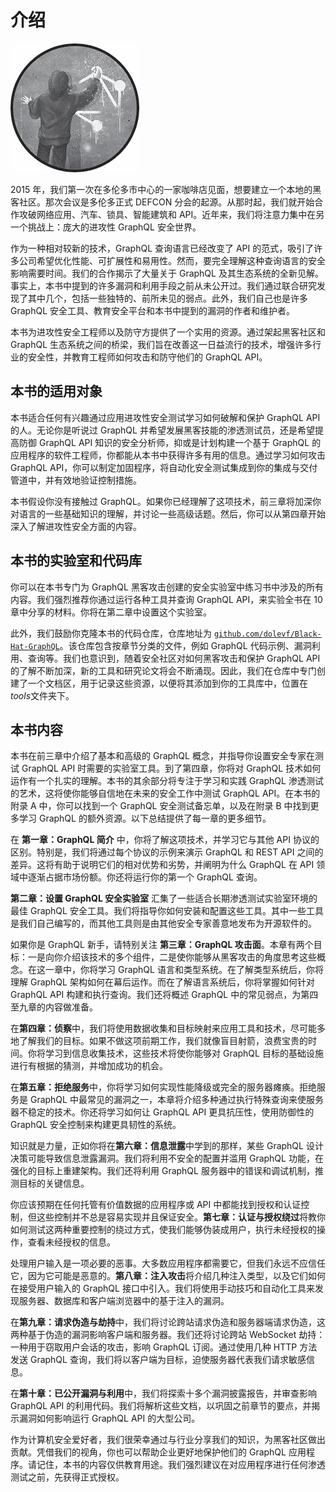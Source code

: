 # 介绍

![](img/chapterart.png)

2015 年，我们第一次在多伦多市中心的一家咖啡店见面，想要建立一个本地的黑客社区。那次会议是多伦多正式 DEFCON 分会的起源。从那时起，我们就开始合作攻破网络应用、汽车、锁具、智能建筑和 API。近年来，我们将注意力集中在另一个挑战上：庞大的进攻性 GraphQL 安全世界。

作为一种相对较新的技术，GraphQL 查询语言已经改变了 API 的范式，吸引了许多公司希望优化性能、可扩展性和易用性。然而，要完全理解这种查询语言的安全影响需要时间。我们的合作揭示了大量关于 GraphQL 及其生态系统的全新见解。事实上，本书中提到的许多漏洞和利用手段之前从未公开过。我们通过联合研究发现了其中几个，包括一些独特的、前所未见的弱点。此外，我们自己也是许多 GraphQL 安全工具、教育安全平台和本书中提到的漏洞的作者和维护者。

本书为进攻性安全工程师以及防守方提供了一个实用的资源。通过架起黑客社区和 GraphQL 生态系统之间的桥梁，我们旨在改善这一日益流行的技术，增强许多行业的安全性，并教育工程师如何攻击和防守他们的 GraphQL API。

## 本书的适用对象

本书适合任何有兴趣通过应用进攻性安全测试学习如何破解和保护 GraphQL API 的人。无论你是听说过 GraphQL 并希望发展黑客技能的渗透测试员，还是希望提高防御 GraphQL API 知识的安全分析师，抑或是计划构建一个基于 GraphQL 的应用程序的软件工程师，你都能从本书中获得许多有用的信息。通过学习如何攻击 GraphQL API，你可以制定加固程序，将自动化安全测试集成到你的集成与交付管道中，并有效地验证控制措施。

本书假设你没有接触过 GraphQL。如果你已经理解了这项技术，前三章将加深你对语言的一些基础知识的理解，并讨论一些高级话题。然后，你可以从第四章开始深入了解进攻性安全方面的内容。

## 本书的实验室和代码库

你可以在本书专门为 GraphQL 黑客攻击创建的安全实验室中练习书中涉及的所有内容。我们强烈推荐你通过运行各种工具并查询 GraphQL API，来实验全书在 10 章中分享的材料。你将在第二章中设置这个实验室。

此外，我们鼓励你克隆本书的代码仓库，仓库地址为 [`github.com/dolevf/Black-Hat-GraphQL`](https://github.com/dolevf/Black-Hat-GraphQL)。该仓库包含按章节分类的文件，例如 GraphQL 代码示例、漏洞利用、查询等。我们也意识到，随着安全社区对如何黑客攻击和保护 GraphQL API 的了解不断加深，新的工具和研究论文将会不断涌现。因此，我们在仓库中专门创建了一个文档区，用于记录这些资源，以便将其添加到你的工具库中，位置在*tools*文件夹下。

## 本书内容

本书在前三章中介绍了基本和高级的 GraphQL 概念，并指导你设置安全专家在测试 GraphQL API 时需要的实验室工具。到了第四章，你将对 GraphQL 技术如何运作有一个扎实的理解。本书的其余部分将专注于学习和实践 GraphQL 渗透测试的艺术，这将使你能够自信地在未来的安全工作中测试 GraphQL API。在本书的附录 A 中，你可以找到一个 GraphQL 安全测试备忘单，以及在附录 B 中找到更多学习 GraphQL 的额外资源。以下总结提供了每一章的更多细节。

在 **第一章：GraphQL 简介** 中，你将了解这项技术，并学习它与其他 API 协议的区别。特别是，我们将通过每个协议的示例来演示 GraphQL 和 REST API 之间的差异。这将有助于说明它们的相对优势和劣势，并阐明为什么 GraphQL 在 API 领域中逐渐占据市场份额。你还将运行你的第一个 GraphQL 查询。

**第二章：设置 GraphQL 安全实验室** 汇集了一些适合长期渗透测试实验室环境的最佳 GraphQL 安全工具。我们将指导你如何安装和配置这些工具。其中一些工具是我们自己编写的，而其他工具则是由其他安全专家善意地发布为开源软件的。

如果你是 GraphQL 新手，请特别关注 **第三章：GraphQL 攻击面**。本章有两个目标：一是向你介绍该技术的多个组件，二是使你能够从黑客攻击的角度思考这些概念。在这一章中，你将学习 GraphQL 语言和类型系统。在了解类型系统后，你将理解 GraphQL 架构如何在幕后运作。而在了解语言系统后，你将掌握如何针对 GraphQL API 构建和执行查询。我们还将概述 GraphQL 中的常见弱点，为第四至九章的内容做准备。

在**第四章：侦察**中，我们将使用数据收集和目标映射来应用工具和技术，尽可能多地了解我们的目标。如果不做这项前期工作，我们就像盲目射箭，浪费宝贵的时间。你将学习到信息收集技术，这些技术将使你能够对 GraphQL 目标的基础设施进行有根据的猜测，并增加成功的机会。

在**第五章：拒绝服务**中，你将学习如何实现性能降级或完全的服务器瘫痪。拒绝服务是 GraphQL 中最常见的漏洞之一，本章将介绍多种通过执行特殊查询来使服务器不稳定的技术。你还将学习如何让 GraphQL API 更具抗压性，使用防御性的 GraphQL 安全控制来构建更具韧性的系统。

知识就是力量，正如你将在**第六章：信息泄露**中学到的那样，某些 GraphQL 设计决策可能导致信息泄露漏洞。我们将利用不安全的配置并滥用 GraphQL 功能，在强化的目标上重建架构。我们还将利用 GraphQL 服务器中的错误和调试机制，推测目标的关键信息。

你应该预期在任何托管有价值数据的应用程序或 API 中都能找到授权和认证控制，但这些控制并不总是容易实现并且保证安全。**第七章：认证与授权绕过**将教你如何测试这两种重要控制的绕过方式，使我们能够伪装成用户，执行未经授权的操作，查看未经授权的信息。

处理用户输入是一项必要的恶事。大多数应用程序都需要它，但我们永远不应信任它，因为它可能是恶意的。**第八章：注入攻击**将介绍几种注入类型，以及它们如何在接受用户输入的 GraphQL 接口中引入。我们将使用手动技巧和自动化工具来发现服务器、数据库和客户端浏览器中的基于注入的漏洞。

在**第九章：请求伪造与劫持**中，我们将讨论跨站请求伪造和服务器端请求伪造，这两种基于伪造的漏洞影响客户端和服务器。我们还将讨论跨站 WebSocket 劫持：一种用于窃取用户会话的攻击，影响 GraphQL 订阅。通过使用几种 HTTP 方法发送 GraphQL 查询，我们将以客户端为目标，迫使服务器代表我们请求敏感信息。

在**第十章：已公开漏洞与利用**中，我们将探索十多个漏洞披露报告，并审查影响 GraphQL API 的利用代码。我们将解析这些文档，以巩固之前章节的要点，并揭示漏洞如何影响运行 GraphQL API 的大型公司。

作为计算机安全爱好者，我们很荣幸通过与行业分享我们的知识，为黑客社区做出贡献。凭借我们的视角，你也可以帮助企业更好地保护他们的 GraphQL 应用程序。请记住，本书的内容仅供教育用途。我们强烈建议在对应用程序进行任何渗透测试之前，先获得正式授权。
